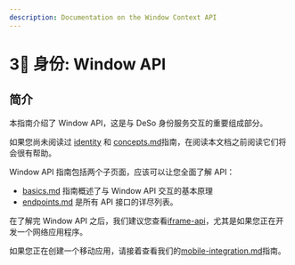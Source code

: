 ```yaml
---
description: Documentation on the Window Context API
---
```


# 3⃣ 身份: Window API

## 简介

本指南介绍了 Window API，这是与 DeSo 身份服务交互的重要组成部分。

如果您尚未阅读过 [identity](../identity/ "mention") 和 [concepts.md](../identity/concepts.md "mention")指南，在阅读本文档之前阅读它们将会很有帮助。

Window API 指南包括两个子页面，应该可以让您全面了解 API：

* [basics.md](basics.md "mention") 指南概述了与 Window API 交互的基本原理
* [endpoints.md](endpoints.md "mention") 是所有 API 接口的详尽列表。

在了解完 Window API 之后，我们建议您查看[iframe-api](../iframe-api/ "mention")，尤其是如果您正在开发一个网络应用程序。&#x20;

如果您正在创建一个移动应用，请接着查看我们的[mobile-integration.md](../identity/mobile-integration.md "mention")指南。
